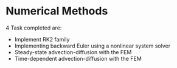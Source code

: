 # Numerical Methods

4 Task completed are: 

* Implement RK2 family
* Implementing backward Euler using a nonlinear system solver
* Steady-state advection-diffusion with the FEM
* Time-dependent advection-diffusion with the FEM
